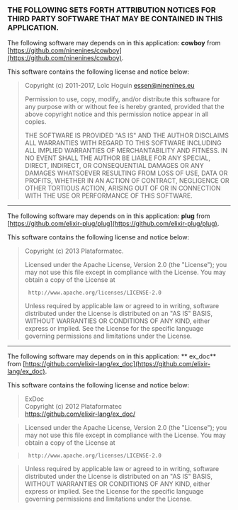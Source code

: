 ### THE FOLLOWING SETS FORTH ATTRIBUTION NOTICES FOR THIRD PARTY SOFTWARE THAT MAY BE CONTAINED IN THIS APPLICATION.



The following software may depends on in this application: **cowboy** from [https://github.com/ninenines/cowboy](https://github.com/ninenines/cowboy). 

This software contains the following license and notice below:

>Copyright (c) 2011-2017, Loïc Hoguin <essen@ninenines.eu>
>
>Permission to use, copy, modify, and/or distribute this software for any
>purpose with or without fee is hereby granted, provided that the above
>copyright notice and this permission notice appear in all copies.
>
>THE SOFTWARE IS PROVIDED "AS IS" AND THE AUTHOR DISCLAIMS ALL WARRANTIES
>WITH REGARD TO THIS SOFTWARE INCLUDING ALL IMPLIED WARRANTIES OF
>MERCHANTABILITY AND FITNESS. IN NO EVENT SHALL THE AUTHOR BE LIABLE FOR
>ANY SPECIAL, DIRECT, INDIRECT, OR CONSEQUENTIAL DAMAGES OR ANY DAMAGES
>WHATSOEVER RESULTING FROM LOSS OF USE, DATA OR PROFITS, WHETHER IN AN
>ACTION OF CONTRACT, NEGLIGENCE OR OTHER TORTIOUS ACTION, ARISING OUT OF
>OR IN CONNECTION WITH THE USE OR PERFORMANCE OF THIS SOFTWARE.

- - - 

The following software may depends on in this application: **plug** from [https://github.com/elixir-plug/plug](https://github.com/elixir-plug/plug). 

This software contains the following license and notice below:

>Copyright (c) 2013 Plataformatec.
>
>  Licensed under the Apache License, Version 2.0 (the "License");
>  you may not use this file except in compliance with the License.
  You may obtain a copy of the License at
>
>      http://www.apache.org/licenses/LICENSE-2.0
>
>  Unless required by applicable law or agreed to in writing, software
>  distributed under the License is distributed on an "AS IS" BASIS,
>  WITHOUT WARRANTIES OR CONDITIONS OF ANY KIND, either express or implied.
>  See the License for the specific language governing permissions and
>  limitations under the License.

- - - 

The following software may depends on in this application: ** ex_doc** from [https://github.com/elixir-lang/ex_doc](https://github.com/elixir-lang/ex_doc). 

This software contains the following license and notice below:

>ExDoc  
>Copyright (c) 2012 Plataformatec  
>https://github.com/elixir-lang/ex_doc/

>  Licensed under the Apache License, Version 2.0 (the "License");
>  you may not use this file except in compliance with the License.
>  You may obtain a copy of the License at

>      http://www.apache.org/licenses/LICENSE-2.0

>  Unless required by applicable law or agreed to in writing, software
>  distributed under the License is distributed on an "AS IS" BASIS,
>  WITHOUT WARRANTIES OR CONDITIONS OF ANY KIND, either express or implied.
>  See the License for the specific language governing permissions and
>  limitations under the License.
